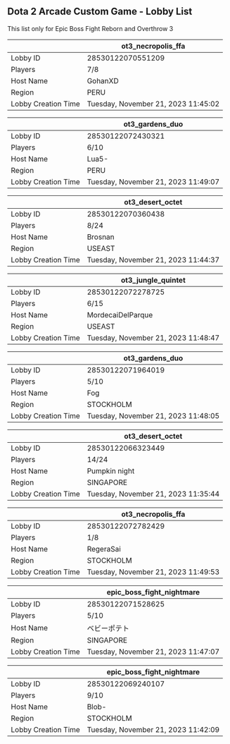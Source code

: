 ## Dota 2 Arcade Custom Game - Lobby List

This list only for Epic Boss Fight Reborn and Overthrow 3

|  | ot3_necropolis_ffa |
| ------ | ------ |
| Lobby ID | 28530122070551209 |
| Players | 7/8 |
| Host Name | GohanXD |
| Region | PERU |
| Lobby Creation Time | Tuesday, November 21, 2023 11:45:02 |


|  | ot3_gardens_duo |
| ------ | ------ |
| Lobby ID | 28530122072430321 |
| Players | 6/10 |
| Host Name | Lua5- |
| Region | PERU |
| Lobby Creation Time | Tuesday, November 21, 2023 11:49:07 |


|  | ot3_desert_octet |
| ------ | ------ |
| Lobby ID | 28530122070360438 |
| Players | 8/24 |
| Host Name | Brosnan |
| Region | USEAST |
| Lobby Creation Time | Tuesday, November 21, 2023 11:44:37 |


|  | ot3_jungle_quintet |
| ------ | ------ |
| Lobby ID | 28530122072278725 |
| Players | 6/15 |
| Host Name | MordecaiDelParque |
| Region | USEAST |
| Lobby Creation Time | Tuesday, November 21, 2023 11:48:47 |


|  | ot3_gardens_duo |
| ------ | ------ |
| Lobby ID | 28530122071964019 |
| Players | 5/10 |
| Host Name | Fog |
| Region | STOCKHOLM |
| Lobby Creation Time | Tuesday, November 21, 2023 11:48:05 |


|  | ot3_desert_octet |
| ------ | ------ |
| Lobby ID | 28530122066323449 |
| Players | 14/24 |
| Host Name | Pumpkin night |
| Region | SINGAPORE |
| Lobby Creation Time | Tuesday, November 21, 2023 11:35:44 |


|  | ot3_necropolis_ffa |
| ------ | ------ |
| Lobby ID | 28530122072782429 |
| Players | 1/8 |
| Host Name | RegeraSai |
| Region | STOCKHOLM |
| Lobby Creation Time | Tuesday, November 21, 2023 11:49:53 |


|  | epic_boss_fight_nightmare |
| ------ | ------ |
| Lobby ID | 28530122071528625 |
| Players | 5/10 |
| Host Name | ベビーポテト |
| Region | SINGAPORE |
| Lobby Creation Time | Tuesday, November 21, 2023 11:47:07 |


|  | epic_boss_fight_nightmare |
| ------ | ------ |
| Lobby ID | 28530122069240107 |
| Players | 9/10 |
| Host Name | Blob- |
| Region | STOCKHOLM |
| Lobby Creation Time | Tuesday, November 21, 2023 11:42:09 |


